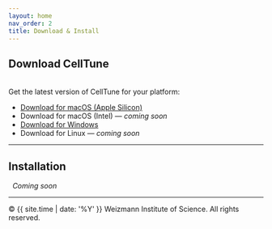 ```yaml
---
layout: home
nav_order: 2
title: Download & Install
---
```


## Download CellTune
&nbsp;  
Get the latest version of CellTune for your platform:

- [Download for macOS (Apple Silicon)](https://www.dropbox.com/scl/fi/x6x4se1fnelgvlm4aiw86/CellTune.dmg?rlkey=jb2fwje70ebfxsbjnf2ct9hcl&dl=0)
- Download for macOS (Intel) — *coming soon*
- [Download for Windows](https://www.dropbox.com/scl/fi/1bloi4q2tzftk8nbtmrrd/CellTuneSetup.exe?rlkey=ae02io9lykjkft8et51akm8b7&dl=0)
- Download for Linux — *coming soon*


---

## Installation
&nbsp;
*Coming soon*

---
© {{ site.time | date: '%Y' }} Weizmann Institute of Science. All rights reserved.
